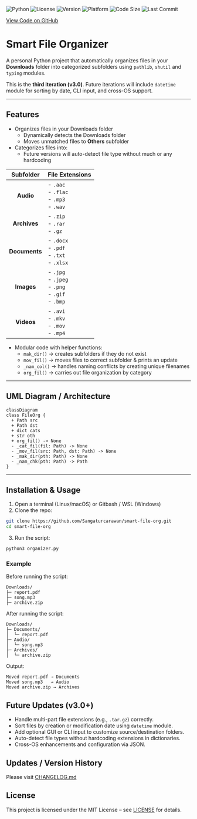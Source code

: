 ![Python](https://img.shields.io/badge/Python-3.10-blue)
![License](https://img.shields.io/badge/License-MIT-green)
![Version](https://img.shields.io/badge/Version-3.0-yellow)
![Platform](https://img.shields.io/badge/Platform-Windows%20|%20macOS%20|%20Linux-lightgrey)
![Code Size](https://img.shields.io/github/languages/code-size/Sangaturcarawan/smart-file-org)
![Last Commit](https://img.shields.io/github/last-commit/Sangaturcarawan/smart-file-org)

[View Code on GitHub](https://github.com/Sangaturcarawan/smart-file-org)

# Smart File Organizer

A personal Python project that automatically organizes files in your **Downloads** folder into categorized subfolders using `pathlib`, `shutil` and `typing` modules.

This is the **third iteration (v3.0)**. Future iterations will include `datetime` module for sorting by date, CLI input, and cross-OS support.

---

## Features

- Organizes files in your Downloads folder
  - Dynamically detects the Downloads folder
  - Moves unmatched files to **Others** subfolder
- Categorizes files into:
  - Future versions will auto-detect file type without much or any hardcoding

| **Subfolder** | **File Extensions**                                           |
| :-----------: | :------------------------------------------------------------ |
|   **Audio**   | - `.aac`<br> - `.flac`<br> - `.mp3`<br> - `.wav`              |
| **Archives**  | - `.zip`<br> - `.rar`<br> - `.gz`                             |
| **Documents** | - `.docx`<br> - `.pdf`<br> - `.txt`<br> - `.xlsx`             |
|  **Images**   | - `.jpg`<br> - `.jpeg`<br> - `.png`<br> - `.gif`<br> - `.bmp` |
|  **Videos**   | - `.avi`<br> - `.mkv`<br> - `.mov`<br> - `.mp4`               |

- Modular code with helper functions:
  - `mak_dir()` &rarr; creates subfolders if they do not exist
  - `mov_fil()` &rarr; moves files to correct subfolder & prints an update
  - `_nam_col()` → handles naming conflicts by creating unique filenames
  - `org_fil()` → carries out file organization by category

---

## UML Diagram / Architecture

```mermaid
classDiagram
class FileOrg {
  + Path src
  + Path dst
  + dict cats
  + str oth
  + org_fil() -> None
  - _cat_fil(fil: Path) -> None
  - _mov_fil(src: Path, dst: Path) -> None
  - _mak_dir(pth: Path) -> None
  - _nam_chk(pth: Path) -> Path
}
```

---

## Installation & Usage

1. Open a terminal (Linux/macOS) or Gitbash / WSL (Windows)
2. Clone the repo:

```bash
git clone https://github.com/Sangaturcarawan/smart-file-org.git
cd smart-file-org
```

3. Run the script:

```bash
python3 organizer.py
```

### Example

Before running the script:

```text
Downloads/
├─ report.pdf
├─ song.mp3
├─ archive.zip
```

After running the script:

```text
Downloads/
├─ Documents/
│  └─ report.pdf
├─ Audio/
│  └─ song.mp3
├─ Archives/
│  └─ archive.zip
```

Output:

```text
Moved report.pdf → Documents
Moved song.mp3   → Audio
Moved archive.zip → Archives
```

## Future Updates (v3.0+)

- Handle multi-part file extensions (e.g., `.tar.gz`) correctly.
- Sort files by creation or modification date using `datetime` module.
- Add optional GUI or CLI input to customize source/destination folders.
- Auto-detect file types without hardcoding extensions in dictionaries.
- Cross-OS enhancements and configuration via JSON.

## Updates / Version History

Please visit [CHANGELOG.md](CHANGELOG.md)

## License

This project is licensed under the MIT License – see [LICENSE](LICENSE) for details.
